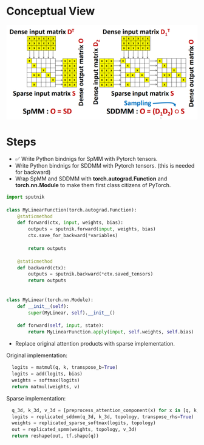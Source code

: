 # Conceptual View

![SpMM and SDDMM](figures/spmm_and_sddmm.png)

# Steps

* &#9989; Write Python bindnigs for SpMM with Pytorch tensors.
* Write Python bindnigs for SDDMM with Pytorch tensors. (this is needed for backward)
* Wrap SpMM and SDDMM with **torch.autograd.Function** and **torch.nn.Module** to make them first class citizens of PyTorch.

```Python
import sputnik

class MyLinearFunction(torch.autograd.Function):
    @staticmethod
    def forward(ctx, input, weights, bias):
        outputs = sputnik.forward(input, weights, bias)
        ctx.save_for_backward(*variables)

        return outputs

    @staticmethod
    def backward(ctx):
        outputs = sputnik.backward(*ctx.saved_tensors)
        return outputs


class MyLinear(torch.nn.Module):
    def __init__(self):
        super(MyLinear, self).__init__()

    def forward(self, input, state):
        return MyLinearFunction.apply(input, self.weights, self.bias)
```

* Replace original attention products with sparse implementation.

Original implementation:

```Python
  logits = matmul(q, k, transpose_b=True)
  logits = add(logits, bias)
  weights = softmax(logits)
  return matmul(weights, v)
```
Sparse implementation:

```Python
  q_3d, k_3d, v_3d = [preprocess_attention_component(x) for x in [q, k, v]]
  logits = replicated_sddmm(q_3d, k_3d, topology, transpose_rhs=True)
  weights = replicated_sparse_softmax(logits, topology)
  out = replicated_spmm(weights, topology, v_3d)
  return reshape(out, tf.shape(q))
```
